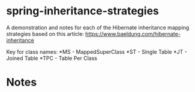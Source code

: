 # spring-inheritance-strategies

A demonstration and notes for each of the Hibernate inheritance mapping strategies based on this article: https://www.baeldung.com/hibernate-inheritance

Key for class names:
*MS - MappedSuperClass
*ST - Single Table
*JT - Joined Table
*TPC - Table Per Class

# Notes

